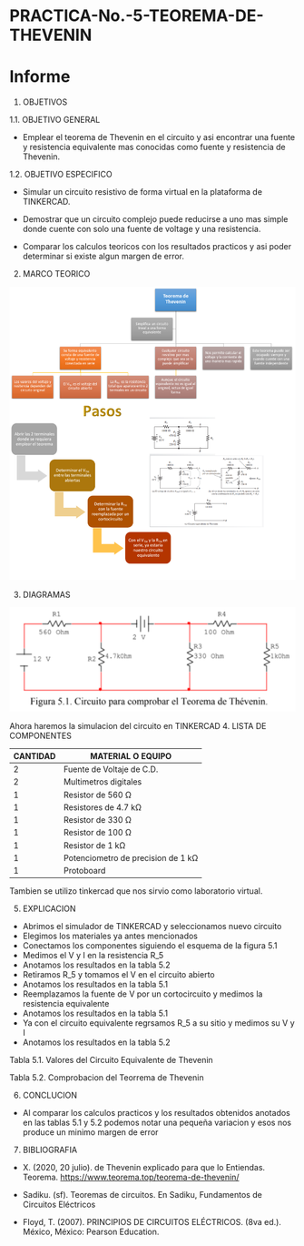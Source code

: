 # PRACTICA-No.-5-TEOREMA-DE-THEVENIN
# Informe 

1. OBJETIVOS 

1.1. OBJETIVO GENERAL

- Emplear el teorema de Thevenin en el circuito y asi encontrar una fuente y resistencia equivalente mas conocidas como fuente y resistencia de Thevenin.

 1.2. OBJETIVO ESPECIFICO

- Simular un circuito resistivo de forma virtual en la plataforma de TINKERCAD.

- Demostrar que un circuito complejo puede reducirse a uno mas simple donde cuente con solo una fuente de voltage y una resistencia.

- Comparar los calculos teoricos con los resultados practicos y asi poder determinar si existe algun margen de error.
2. MARCO TEORICO

![.](IMG/M.T.T.png)

3. DIAGRAMAS

![.](IMG/C.T.png)

Ahora haremos la simulacion del circuito en TINKERCAD
4. LISTA DE COMPONENTES

| CANTIDAD|MATERIAL O EQUIPO|
| ----- | ---- |
|2|Fuente de Voltaje de C.D.|
|2|Multimetros digitales|
|1|Resistor de 560 Ω|
|1|Resistores de 4.7 kΩ|
|1|Resistor de 330 Ω|
|1|Resistor de 100 Ω|
|1|Resistor de 1 kΩ|
|1|Potenciometro de precision de 1 kΩ|
|1|Protoboard|

Tambien se utilizo tinkercad que nos sirvio como laboratorio virtual.

5. EXPLICACION 

- Abrimos el simulador de TINKERCAD y seleccionamos nuevo circuito
- Elegimos los materiales ya antes mencionados 
- Conectamos los componentes siguiendo el esquema de la figura 5.1
- Medimos el V y I en la resistencia R_5
- Anotamos los resultados en la tabla 5.2
- Retiramos R_5 y tomamos el V en el circuito abierto
- Anotamos los resultados en la tabla 5.1
- Reemplazamos la fuente de V por un cortocircuito y medimos la resistencia equivalente
- Anotamos los resultados en la tabla 5.1
- Ya con el circuito equivalente regrsamos R_5 a su sitio y medimos su V y I
- Anotamos los resultados en la tabla 5.2

Tabla 5.1. Valores del Circuito Equivalente de Thevenin


Tabla 5.2. Comprobacion del Teorrema de Thevenin


6. CONCLUCION 

- Al comparar los calculos practicos y los resultados obtenidos anotados en las tablas 5.1 y 5.2 podemos notar una pequeña variacion y esos nos produce un minimo margen de error 

7. BIBLIOGRAFIA
- X. (2020, 20 julio). de Thevenin explicado para que lo Entiendas. Teorema. https://www.teorema.top/teorema-de-thevenin/

- Sadiku. (sf). Teoremas de circuitos. En Sadiku, Fundamentos de Circuitos Eléctricos

- Floyd, T. (2007). PRINCIPIOS DE CIRCUITOS ELÉCTRICOS. (8va ed.). México, México: Pearson Education.

